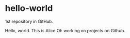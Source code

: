 # hello-world
1st repository in GitHub.

Hello, world. This is Alice Oh working on projects on Github.

